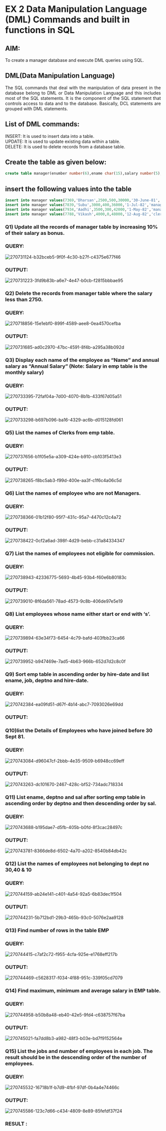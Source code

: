 # EX 2 Data Manipulation Language (DML) Commands and built in functions in SQL
## AIM:
To create a manager database and execute DML queries using SQL.


## DML(Data Manipulation Language)
<div align="justify">
The SQL commands that deal with the manipulation of data present in the database belong to DML or Data Manipulation Language and this includes most of the SQL statements. It is the component of the SQL statement that controls access to data and to the database. Basically, DCL statements are grouped with DML statements.
</div>

## List of DML commands: 
<div align="justify">
INSERT: It is used to insert data into a table.<br>
UPDATE: It is used to update existing data within a table.<br>
DELETE: It is used to delete records from a database table.<br>
</div>

## Create the table as given below:
```sql
create table manager(enumber number(6),ename char(15),salary number(5),commission number(4),annualsalary number(7),Hiredate date,designation char(10),deptno number(2),reporting char(10));
```
## insert the following values into the table
```sql
insert into manager values(7369,'Dharsan',2500,500,30000,'30-June-81','clerk',10,'John');
insert into manager values(7839,'Subu',3000,400,36000,'1-Jul-82','manager',null,'James');
insert into manager values(7934,'Aadhi',3500,300,42000,'1-May-82','manager',30,NULL);
insert into manager values(7788,'Vikash',4000,0,48000,'12-Aug-82','clerk',50,'Bond');
```

### Q1) Update all the records of manager table by increasing 10% of their salary as bonus.

### QUERY:
![270731124-b32bceb5-9f0f-4c30-b27f-c4375e677f46](https://github.com/Aravindsamy04/EX-2-Data-Manipulation-Language-DML-and-Data-Control-Language-DCL-Commands/assets/113497037/f364241c-98f5-4cbb-8ad5-bd35e53b3944)


### OUTPUT:
![270731223-3fd9b83b-a6e7-4e47-b0cb-f2815bbbae95](https://github.com/Aravindsamy04/EX-2-Data-Manipulation-Language-DML-and-Data-Control-Language-DCL-Commands/assets/113497037/ebebb3e5-266f-4298-8a9e-219d29b66f45)

### Q2) Delete the records from manager table where the salary less than 2750.


### QUERY:
![270718856-15e1ebf0-899f-4589-aee8-0ea4570cefba](https://github.com/Aravindsamy04/EX-2-Data-Manipulation-Language-DML-and-Data-Control-Language-DCL-Commands/assets/113497037/ad73cb86-2d54-4b15-a025-80e6dbfb5866)


### OUTPUT:
![270731685-ad0c2970-47bc-4591-8f4b-a295a38b092d](https://github.com/Aravindsamy04/EX-2-Data-Manipulation-Language-DML-and-Data-Control-Language-DCL-Commands/assets/113497037/ca849134-50df-4a6b-bb81-bf937f5811a5)

### Q3) Display each name of the employee as “Name” and annual salary as “Annual Salary” (Note: Salary in emp table is the monthly salary)


### QUERY:
![270733395-72faf04a-7d00-4070-8b1b-433f67d05a51](https://github.com/Aravindsamy04/EX-2-Data-Manipulation-Language-DML-and-Data-Control-Language-DCL-Commands/assets/113497037/ce04584d-4856-4711-831c-5f4384de01ac)


### OUTPUT:

![270733298-b697b096-ba16-4329-ac6b-d015128fd061](https://github.com/Aravindsamy04/EX-2-Data-Manipulation-Language-DML-and-Data-Control-Language-DCL-Commands/assets/113497037/086520f2-5c7e-4837-8499-6085b40d63be)


### Q5)	List the names of Clerks from emp table.

### QUERY:
![270737656-b1f05e5a-a309-424e-b910-cb103f5413e3](https://github.com/Aravindsamy04/EX-2-Data-Manipulation-Language-DML-and-Data-Control-Language-DCL-Commands/assets/113497037/e95634e8-c36f-43a2-ae0c-121f9649b13e)


### OUTPUT:

![270738265-f8bc5ab3-f99d-400e-aa3f-c1f6c4a06c5d](https://github.com/Aravindsamy04/EX-2-Data-Manipulation-Language-DML-and-Data-Control-Language-DCL-Commands/assets/113497037/b0acc2bb-3fd1-4b5d-8520-5111010b7a02)

### Q6)	List the names of employee who are not Managers.


### QUERY:

![270738366-01b12f80-95f7-431c-95a7-4470c12c4a72](https://github.com/Aravindsamy04/EX-2-Data-Manipulation-Language-DML-and-Data-Control-Language-DCL-Commands/assets/113497037/657f0c33-af43-4549-89bc-82e9767fd81b)

### OUTPUT:

![270738422-0cf2a6ad-398f-4d29-bebb-c31a84334347](https://github.com/Aravindsamy04/EX-2-Data-Manipulation-Language-DML-and-Data-Control-Language-DCL-Commands/assets/113497037/b029d068-fa3f-4089-a0a2-a49215504312)

### Q7)	List the names of employees not eligible for commission.


### QUERY:

![270738943-42336775-5693-4b45-93b4-f60e6b80183c](https://github.com/Aravindsamy04/EX-2-Data-Manipulation-Language-DML-and-Data-Control-Language-DCL-Commands/assets/113497037/acc730c6-0e69-4748-9615-4c378b44df4f)

### OUTPUT:

![270739010-8f6da561-78ad-4573-9c8b-406de97e5e19](https://github.com/Aravindsamy04/EX-2-Data-Manipulation-Language-DML-and-Data-Control-Language-DCL-Commands/assets/113497037/498e8898-ebd9-4765-9144-fe7931b253f2)

### Q8)	List employees whose name either start or end with ‘s’.


### QUERY:
![270739894-63e34f73-6454-4c79-bafd-403fbb23ca66](https://github.com/Aravindsamy04/EX-2-Data-Manipulation-Language-DML-and-Data-Control-Language-DCL-Commands/assets/113497037/07844485-3324-4ab2-a503-34a149360610)


### OUTPUT:

![270739952-b947469e-7ad5-4b63-966b-652d7d2c8c0f](https://github.com/Aravindsamy04/EX-2-Data-Manipulation-Language-DML-and-Data-Control-Language-DCL-Commands/assets/113497037/10b8d88a-972c-459c-bc79-3d6910944beb)

### Q9) Sort emp table in ascending order by hire-date and list ename, job, deptno and hire-date.


### QUERY:

![270742384-ea09fd51-d67f-4b14-abc7-7093026e69dd](https://github.com/Aravindsamy04/EX-2-Data-Manipulation-Language-DML-and-Data-Control-Language-DCL-Commands/assets/113497037/55596e26-be7d-4083-a4ca-a269c0f745b8)

### OUTPUT:


### Q10)list the Details of Employees who have joined before 30 Sept 81.


### QUERY:

![270743084-d96047cf-2bbb-4e35-9509-b6948cc69eff](https://github.com/Aravindsamy04/EX-2-Data-Manipulation-Language-DML-and-Data-Control-Language-DCL-Commands/assets/113497037/4c76bac7-aff4-4148-8b0c-ab30c86040fc)

### OUTPUT:


![270743263-dc101670-2467-428c-bf52-734adc718334](https://github.com/Aravindsamy04/EX-2-Data-Manipulation-Language-DML-and-Data-Control-Language-DCL-Commands/assets/113497037/5509966d-c259-4915-ab83-b1b8885db7f0)

### Q11)	List ename, deptno and sal after sorting emp table in ascending order by deptno and then descending order by sal.


### QUERY:
![270743688-b195dae7-d5fb-405b-b0fd-8f3cac28497c](https://github.com/Aravindsamy04/EX-2-Data-Manipulation-Language-DML-and-Data-Control-Language-DCL-Commands/assets/113497037/14956a81-4042-47da-a537-fc32ce57adae)


### OUTPUT:

![270743781-8366de8d-6502-4a70-a202-8540b84db42c](https://github.com/Aravindsamy04/EX-2-Data-Manipulation-Language-DML-and-Data-Control-Language-DCL-Commands/assets/113497037/ae608d5e-e010-4d69-b34e-d10e8c7563ab)


### Q12) List the names of employees not belonging to dept no 30,40 & 10


### QUERY:
![270744159-ab24e141-c401-4a54-92a5-6b83dec1f504](https://github.com/Aravindsamy04/EX-2-Data-Manipulation-Language-DML-and-Data-Control-Language-DCL-Commands/assets/113497037/175dc73d-dd32-4631-8ca5-cf17d5bd7e54)


### OUTPUT:

![270744231-5b712bd1-29b3-465b-93c0-5076e2aa9128](https://github.com/Aravindsamy04/EX-2-Data-Manipulation-Language-DML-and-Data-Control-Language-DCL-Commands/assets/113497037/67c4fb9b-5967-41e6-aea5-979fee12dd4f)


### Q13) Find number of rows in the table EMP

### QUERY:

![270744415-c7af2c72-f955-4cfa-925e-e1768eff217b](https://github.com/Aravindsamy04/EX-2-Data-Manipulation-Language-DML-and-Data-Control-Language-DCL-Commands/assets/113497037/629d1edd-8e99-410f-a241-7dc12d094c27)


### OUTPUT:

![270744469-c5628317-f034-4f88-951c-339f05cd7079](https://github.com/Aravindsamy04/EX-2-Data-Manipulation-Language-DML-and-Data-Control-Language-DCL-Commands/assets/113497037/723bf6ff-c60c-4ad2-9acc-3ca95f398bca)


### Q14) Find maximum, minimum and average salary in EMP table.

### QUERY:

![270744958-b50b8a48-eb40-42e5-9fd4-c638757f67ba](https://github.com/Aravindsamy04/EX-2-Data-Manipulation-Language-DML-and-Data-Control-Language-DCL-Commands/assets/113497037/9ba3e065-8e45-4b16-98c4-8fd83ba8d08e)


### OUTPUT:
![270745021-fa7dd8b3-a982-48f3-b03e-bd7f9152564e](https://github.com/Aravindsamy04/EX-2-Data-Manipulation-Language-DML-and-Data-Control-Language-DCL-Commands/assets/113497037/70863e49-be60-4b53-a462-195a74183f8a)



### Q15) List the jobs and number of employees in each job. The result should be in the descending order of the number of employees.

### QUERY:
![270745532-16718b1f-b7d9-4fbf-97df-0b4a4e74466c](https://github.com/Aravindsamy04/EX-2-Data-Manipulation-Language-DML-and-Data-Control-Language-DCL-Commands/assets/113497037/cb73b924-be12-45f3-bcc8-7abb9b19f1dc)



### OUTPUT:


![270745586-123c7d66-c434-4809-8e89-85fefdf37f24](https://github.com/Aravindsamy04/EX-2-Data-Manipulation-Language-DML-and-Data-Control-Language-DCL-Commands/assets/113497037/23a38b3c-e27f-44a0-9afb-cc92f8a9f3e3)
### RESULT :
